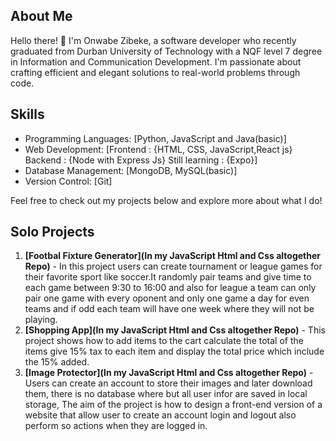## About Me

Hello there! 👋 I'm Onwabe Zibeke, a software developer who recently graduated from Durban University of Technology with a NQF level 7 degree in Information and Communication Development. I'm passionate about crafting efficient and elegant solutions to real-world problems through code.

## Skills

- Programming Languages: [Python, JavaScript and Java(basic)]
- Web Development: [Frontend : {HTML, CSS, JavaScript,React js} Backend : {Node with Express Js} Still learning : {Expo}] 
- Database Management: [MongoDB, MySQL(basic)]
- Version Control: [Git]

Feel free to check out my projects below and explore more about what I do!

## Solo Projects

1. **[Footbal Fixture Generator](In my JavaScript Html and Css altogether Repo)** - In this project users can create tournament or league games for their favorite sport like soccer.It randomly pair teams and give time to each game between 9:30 to 16:00 and also for league a team can only pair one game with every oponent and only one game a day for even teams and if odd each team will have one week where they will not be playing.
2. **[Shopping App](In my JavaScript Html and Css altogether Repo)** - This project shows how to add items to the cart calculate the total of the items give 15% tax to each item and display the total price which include the 15% added.
3. **[Image Protector](In my JavaScript Html and Css altogether Repo)** - Users can create an account to store their images and later download them, there is no database where but all user infor are saved in local storage, The aim of the project is how to design a front-end version of a website that allow user to create an account login and logout also perform so actions when they are logged in.

